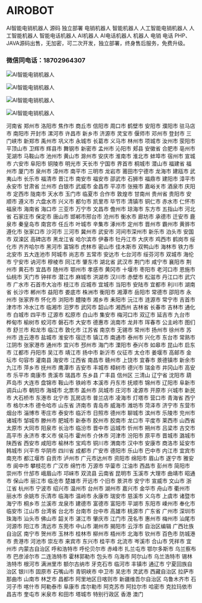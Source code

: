 # AIROBOT
AI智能电销机器人 源码 独立部署 电销机器人 智能机器人 人工智能电销机器人 人工智能机器人 智能电话机器人 AI机器人 AI电话机器人 机器人 电销 电话
PHP、JAVA源码出售，无加密，可二次开发，独立部署，终身售后服务，免费升级。

### 微信同电话：18702964307

![AI智能电销机器人](https://github.com/XinnanSui/AIROBOT/blob/master/1.png "AI智能电销机器人")

![AI智能电销机器人](https://github.com/XinnanSui/AIROBOT/blob/master/2.png "AI智能电销机器人")

![AI智能电销机器人](https://github.com/XinnanSui/AIROBOT/blob/master/3.png "AI智能电销机器人")

![AI智能电销机器人](https://github.com/XinnanSui/AIROBOT/blob/master/4.png "AI智能电销机器人")

河南省 郑州市 洛阳市 焦作市 商丘市 信阳市 周口市 鹤壁市 安阳市 濮阳市 驻马店市 南阳市 开封市 漯河市 许昌市 新乡市 济源市 灵宝市 偃师市 邓州市 登封市 三门峡市 新郑市 禹州市 巩义市 永城市 长葛市 义马市 林州市 项城市 汝州市 荥阳市 平顶山市 卫辉市 辉县市 舞钢市 新密市 孟州市 沁阳市 郏县 安徽省 合肥市 亳州市 芜湖市 马鞍山市 池州市 黄山市 滁州市 安庆市 淮南市 淮北市 蚌埠市 宿州市 宣城市 六安市 阜阳市 铜陵市 明光市 天长市 宁国市 界首市 桐城市 潜山市 福建省 福州市 厦门市 泉州市 漳州市 南平市 三明市 龙岩市 莆田市宁德市 龙海市 建瓯市 武夷山市 长乐市 福清市 晋江市 南安市 福安市 邵武市 石狮市 福鼎市 建阳市 漳平市 永安市 甘肃省 兰州市 白银市 武威市 金昌市 平凉市 张掖市 嘉峪关市 酒泉市 庆阳市 定西市 陇南市 天水市 玉门市 临夏市 合作市 敦煌市 甘南州 贵州省 贵阳市 安顺市 遵义市 六盘水市 兴义市 都匀市 凯里市 毕节市 清镇市 铜仁市 赤水市 仁怀市 福泉市 海南省 海口市 三亚市 万宁市 文昌市 儋州市 琼海市 东方市 五指山市 河北省 石家庄市 保定市 唐山市 邯郸市邢台市 沧州市 衡水市 廊坊市 承德市 迁安市 鹿泉市 秦皇岛市 南宫市 任丘市 叶城市 辛集市 涿州市 定州市 晋州市 霸州市 黄骅市 遵化市 张家口市 沙河市 三河市 冀州市 武安市 河间市深州市 新乐市 泊头市 安国市 双滦区 高碑店市 黑龙江省 哈尔滨市 伊春市 牡丹江市 大庆市 鸡西市 鹤岗市 绥化市 齐齐哈尔市 黑河市 富锦市 虎林市 密山市 佳木斯市 双鸭山市 海林市 铁力市 北安市 五大连池市 阿城市 尚志市 五常市 安达市 七台河市 绥芬河市 双城市 海伦市 宁安市 讷河市 穆棱市 同江市 肇东市 湖北省 武汉市 荆门市 咸宁市 襄阳市 荆州市 黄石市 宜昌市 随州市 鄂州市 孝感市 黄冈市 十堰市 枣阳市 老河口市 恩施市 仙桃市 天门市 钟祥市 潜江市 麻城市 洪湖市 汉川市 赤壁市 松滋市 丹江口市 武穴市 广水市 石首市大冶市 枝江市 应城市 宜城市 当阳市 安陆市 宜都市 利川市 湖南省 长沙市 郴州市 益阳市 娄底市 株洲市 衡阳市 湘潭市 岳阳市 常德市 邵阳市 永州市 张家界市 怀化市 浏阳市 醴陵市 湘乡市 耒阳市 沅江市 涟源市 常宁市 吉首市 津市市 冷水江市 临湘市 汨罗市 武冈市 韶山市 湘西州 吉林省 长春市 吉林市 通化市 白城市 四平市 辽源市 松原市 白山市 集安市 梅河口市 双辽市 延吉市 九台市 桦甸市 榆树市 蛟河市 磐石市 大安市 德惠市 洮南市 龙井市 珲春市 公主岭市 图们市 舒兰市 和龙市 临江市 敦化市 江苏省 南京市 无锡市 常州市 扬州市 徐州市 苏州市 连云港市 盐城市 淮安市 宿迁市 镇江市 南通市 泰州市 兴化市 东台市 常熟市 江阴市 张家港市 通州市 宜兴市 邳州市 海门市 溧阳市 泰兴市 如皋市 昆山市 启东市 江都市 丹阳市 吴江市 靖江市 扬中市 新沂市 仪征市 太仓市 姜堰市 高邮市 金坛市 句容市 灌南县 海安市 江西省 南昌市 赣州市 上饶市 宜春市 景德镇市 新余市 九江市 萍乡市 抚州市 鹰潭市 吉安市 丰城市 樟树市 德兴市 瑞金市 井冈山市 高安市 乐平市 南康市 贵溪市 瑞昌市 东乡县 广丰县 信州区 三清山 辽宁省 沈阳市 葫芦岛市 大连市 盘锦市 鞍山市 铁岭市 本溪市 丹东市 抚顺市 锦州市 辽阳市 阜新市 调兵山市 朝阳市 海城市 北票市 盖州市 凤城市 庄河市 凌源市 开原市 兴城市 新民市 大石桥市 东港市 北宁市 瓦房店市 普兰店市 凌海市 灯塔市 营口市 青海省 西宁市 格尔木市 德令哈市 山东省 济南市 青岛市 威海市 潍坊市 菏泽市 济宁市 东营市烟台市 淄博市 枣庄市 泰安市 临沂市 日照市 德州市 聊城市 滨州市 乐陵市 兖州市 诸城市 邹城市 滕州市 肥城市 新泰市 胶州市 胶南市 龙口市 平度市 莱西市 山西省 太原市 大同市 阳泉市 长治市 临汾市 晋中市 运城市 忻州市 朔州市 吕梁市 古交市 高平市 永济市 孝义市 侯马市 霍州市 介休市 河津市 汾阳市 原平市 晋城市 潞城市 陕西省 西安市 咸阳市 榆林市 宝鸡市 铜川市 渭南市 汉中市 安康市 商洛市 延安市 韩城市 兴平市 华阴市 四川省 成都市 广安市 德阳市 乐山市 巴中市 内江市 宜宾市 南充市 都江堰市 自贡市 泸州市 广元市达州市 资阳市 绵阳市 眉山市 遂宁市 雅安市 阆中市 攀枝花市 广汉市 绵竹市 万源市 华蓥市 江油市 西昌市 彭州市 简阳市 崇州市 什邡市 峨眉山市 邛崃市 双流县 云南省 昆明市 玉溪市 大理市 曲靖市 昭通市 保山市 丽江市 临沧市 楚雄市 开远市 个旧市 景洪市 安宁市 宣威市 文山市 浙江省 杭州市 宁波市 绍兴市 温州市 台州市 湖州市 嘉兴市 金华市 舟山市 衢州市 丽水市 余姚市 乐清市 临海市 温岭市 永康市 瑞安市 慈溪市 义乌市 上虞市 诸暨市 海宁市 桐乡市 兰溪市 龙泉市 建德市 富德市 富阳市 平湖市 东阳市 嵊州市 奉化市 临安市 江山市 台湾省 台北市 台南市 台中市 高雄市 桃源市 广东省 广州市 深圳市 珠海市 汕头市 佛山市 韶关市 湛江市 肇庆市 江门市 茂名市 惠州市 梅州市 汕尾市 河源市 阳江市 清远市 东莞市 中山市 潮州市 揭阳市 云浮市 自治区编辑 广西壮族自治区 南宁市 贺州市 玉林市 桂林市 柳州市 梧州市 北海市 钦州市 百色市 防城港市 贵港市 河池市 崇左市 来宾市 东兴市 桂平市 北流市 岑溪市 合山市 凭祥市 宜州市 内蒙古自治区 呼和浩特市 呼伦贝尔市 赤峰市 扎兰屯市 鄂尔多斯市 乌兰察布市 巴彦淖尔市 二连浩特市 霍林郭勒市 包头市 乌海市 阿尔山市 乌兰浩特市 锡林浩特市 根河市 满洲里市 额尔古纳市 牙克石市 临河市 丰镇市 通辽市 宁夏回族自治区 银川市 固原市 石嘴山市 青铜峡市 中卫市 吴忠市 灵武市 西藏自治区 拉萨市 那曲市 山南市 林芝市 昌都市 阿里地区日喀则市 新疆维吾尔自治区 乌鲁木齐市 石河子市 喀什市 阿勒泰市 阜康市 库尔勒市 阿克苏市 阿拉尔市 哈密市 克拉玛依市 昌吉市 奎屯市 米泉市 和田市 塔城市 特别行政区 香港 澳门
